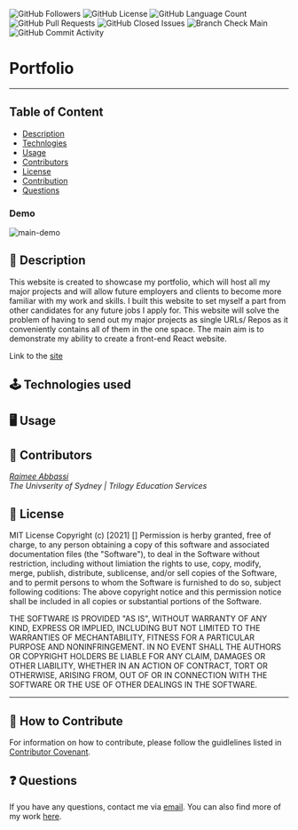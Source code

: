 <img alt="GitHub Followers" src="https://img.shields.io/github/followers/Raimeeab"> <img alt="GitHub License" src="https://img.shields.io/apm/l/vim-mode">  <img alt="GitHub Language Count" src="https://img.shields.io/github/languages/count/Raimeeab/<reponame>">  <img alt="GitHub Pull Requests" src="https://img.shields.io/github/pulls/detail/state/Raimeeab/<reponame>">  <img alt="GitHub Closed Issues" src="https://img.shields.io/github/issues-closed-raw/Raimeeab/<reponame>">  <img alt="Branch Check Main" src="https://img.shields.io/github/checks-status/RaimeeAb/<reponame>/main">  <img alt="GitHub Commit Activity" src="https://img.shields.io/github/commit-activity/w/Raimeeab/<reponame>">


# Portfolio
---
## Table of Content 

* [Description](#description)
* [Technlogies](#technologies)
* [Usage](#usage)
* [Contributors](#contributors)
* [License](#license)
* [Contribution](#contribution)
* [Questions](#questions)

### Demo
![main-demo]()

<a name="description"></a>
## 📝 Description
This website is created to showcase my portfolio, which will host all my major projects and will allow future employers and clients to become more familiar with my work and skills. I built this website to set myself a part from other candidates for any future jobs I apply for. This website will solve the problem of having to send out my major projects as single URLs/ Repos as it conveniently contains all of them in the one space. The main aim is to demonstrate my ability to create a front-end React website. 

Link to the [site]()

<a name="technologies"></a>
## 🕹 Technologies used 



<a name="usage"></a>
## 🖥 Usage 


<a name="contributors"></a>
## 👥 Contributors

*[Raimee Abbassi](https://github.com/Raimeeab)* <br>
*The Univserity of Sydney | Trilogy Education Services* <br>

<a name="license"></a>
## 🔖 License

MIT License
Copyright (c) [2021] [<reponame>]
Permission is herby granted, free of charge, to any person obtaining a copy of this software and associated documentation files (the "Software"), to deal in the Software without restriction, including without limiation the rights to use, copy, modify, merge, publish, distribute, sublicense, and/or sell copies of the Software, and to permit persons to whom the Software is furnished to do so, subject following coditions: 
The above copyright notice and this permission notice shall be included in all copies or substantial portions of the Software. 

THE SOFTWARE IS PROVIDED "AS IS", WITHOUT WARRANTY OF ANY KIND, EXPRESS OR IMPLIED, INCLUDING BUT NOT LIMITED TO THE WARRANTIES OF MECHANTABILITY, FITNESS FOR A PARTICULAR PURPOSE AND NONINFRINGEMENT. IN NO EVENT SHALL THE AUTHORS OR COPYRIGHT HOLDERS BE LIABLE FOR ANY CLAIM, DAMAGES OR OTHER LIABILITY, WHETHER IN AN ACTION OF CONTRACT, TORT OR OTHERWISE, ARISING FROM, OUT OF OR IN CONNECTION WITH THE SOFTWARE OR THE USE OF OTHER DEALINGS IN THE SOFTWARE.  

---
<a name="contribution"></a>
## 🤝 How to Contribute

For information on how to contribute, please follow the guidlelines listed in [Contributor Covenant](https://www.contributor-covenant.org/).

<a name="questions"></a>
## ❓ Questions
If you have any questions, contact me via [email](raimee.abbassi@gmail.com). You can also find more of my work [here](https://github.com/Raimeeab).

